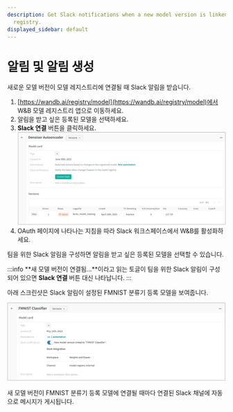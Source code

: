 ```yaml
---
description: Get Slack notifications when a new model version is linked to the model
  registry.
displayed_sidebar: default
---
```


# 알림 및 알림 생성

새로운 모델 버전이 모델 레지스트리에 연결될 때 Slack 알림을 받습니다.

1. [https://wandb.ai/registry/model](https://wandb.ai/registry/model)에서 W&B 모델 레지스트리 앱으로 이동하세요.
2. 알림을 받고 싶은 등록된 모델을 선택하세요.
3. **Slack 연결** 버튼을 클릭하세요.
    ![](/images/models/connect_to_slack.png)
4. OAuth 페이지에 나타나는 지침을 따라 Slack 워크스페이스에서 W&B를 활성화하세요.

팀을 위한 Slack 알림을 구성하면 알림을 받고 싶은 등록된 모델을 선택할 수 있습니다.

:::info
**새 모델 버전이 연결됨...**이라고 읽는 토글이 팀을 위한 Slack 알림이 구성되어 있으면 **Slack 연결** 버튼 대신 나타납니다.
:::

아래 스크린샷은 Slack 알림이 설정된 FMNIST 분류기 등록 모델을 보여줍니다.

![](/images/models/conect_to_slack_fmnist.png)

새 모델 버전이 FMNIST 분류기 등록 모델에 연결될 때마다 연결된 Slack 채널에 자동으로 메시지가 게시됩니다.